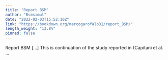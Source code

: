 ```yaml
---
title: "Report BSM"
author: "Bsmsimul"
date: "2022-02-03T15:52:10Z"
link: "https://bookdown.org/marcogarofalo31/report_BSM/"
length_weight: "13.8%"
pinned: false
---
```


Report BSM [...] This is continuation of the study reported in (Capitani et al. ...
